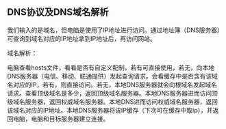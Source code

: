## DNS协议及DNS域名解析

我们输入的是域名，但电脑是使用了IP地址进行访问。通过地址簿（DNS服务器）可查询到域名对应的IP地址拿到IP地址后，再访问网站。

域名解析：

电脑查看hosts文件，看看是否有自定义配制，若有可直接使用，若无，向本地DNS服务器（电信、移动、联通提供）发起查询请求。会看缓存中是否含有该域名对应的IP，若有，则直接访问。若无，本地DNS服务器就会向根域名发起域名请求。查看顶级域名是多少，返回顶级域名服务器。本地DNS服务器进而访问顶级域名服务器，返回权威域名服务器。本地DNS进而访问权威域名服务器，返回该域名对应的IP地址。本地DNS服务器将该IP缓存（下次可在缓存中取ip），并返回电脑，电脑和目标服务器建立连接。
